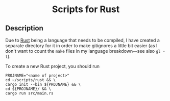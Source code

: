 <h1 align="center">
Scripts for Rust
</h1>


## Description
Due to [Rust](https://www.wikiwand.com/en/Rust_(programming_language)) being a language that needs to be compiled, I have created a separate directory for it in order to make gitignores a little bit easier (as I don't want to count the `make` files in my language breakdown&mdash;see also `gl -l`).

To create a new Rust project, you should run
```
PROJNAME="<name of project>"
cd ~/scripts/rust && \
cargo init --bin ${PROJNAME} && \
cd ${PROJNAME}/ && \
cargo run src/main.rs
```
